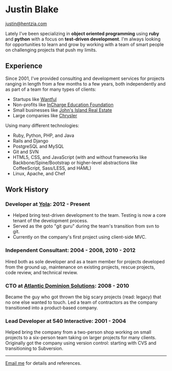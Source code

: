 # Justin Blake

<justin@hentzia.com>

Lately I've been specializing in **object oriented programming** using **ruby**
and **python** with a focus on **test-driven development**.  I'm always looking
for opportunities to learn and grow by working with a team of smart people on
challenging projects that push my limits.

## Experience

Since 2001, I've provided consulting and development services for
projects ranging in length from a few months to a few years, both independently
and as part of a team for many types of clients:

* Startups like [Wantful](https://wantful.com/)
* Non-profits like [InCharge Education Foundation](http://www.incharge.org/foundation)
* Small businesses like [John's Island Real Estate](http://johnsislandrealestate.com/)
* Large companies like [Chrysler](http://www.chrysler.com/)

Using many different technologies:

* Ruby, Python, PHP, and Java
* Rails and Django
* PostgreSQL and MySQL
* Git and SVN
* HTML5, CSS, and JavaScript (with and without frameworks like
  Backbone/Spine/Bootstrap or higher-level abstractions like CoffeeScript,
  Sass/LESS, and HAML)
* Linux, Apache, and Chef

## Work History

### Developer at [Yola](https://www.yola.com/): 2012 - Present

* Helped bring test-driven development to the team. Testing is now a core
  tenant of the development process.
* Served as the goto "git guru" during the team's transition from svn to git.
* Currently on the company's first project using client-side MVC.

### Independent Consultant: 2004 - 2008, 2010 - 2012

Hired both as sole developer and as a team member for projects developed from
the ground up, maintenance on existing projects, rescue projects, code review,
and technical review.

### CTO at [Atlantic Dominion Solutions](http://www.railsdevelopment.com/developers/atlantic-dominion-solutions): 2008 - 2010
 
Became the guy who got thrown the big scary projects (read: legacy) that no one
else wanted to touch. Led a team of contractors as the company transitioned
into a product-based company.

### Lead Developer at 540 Interactive: 2001 - 2004

Helped bring the company from a two-person shop working on small projects to a
six-person team taking on larger projects for many clients. Originally got the
company using version control: starting with CVS and transitioning to
Subversion.

---

[Email me](mailto:justin@hentzia.com) for details and references.
